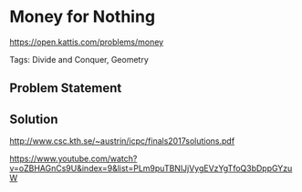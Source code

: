 # Money for Nothing

https://open.kattis.com/problems/money

Tags: Divide and Conquer, Geometry

## Problem Statement

## Solution

http://www.csc.kth.se/~austrin/icpc/finals2017solutions.pdf

https://www.youtube.com/watch?v=oZBHAGnCs9U&index=9&list=PLm9puTBNlJjVygEVzYgTfoQ3bDppGYzuW
